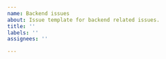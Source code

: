 ```yaml
---
name: Backend issues
about: Issue template for backend related issues.
title: ''
labels: ''
assignees: ''

---
```




